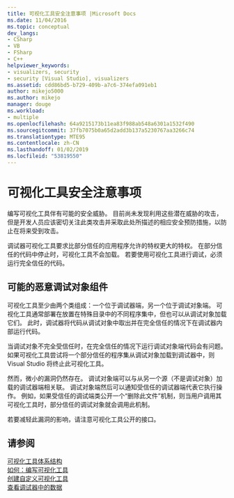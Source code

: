 ```yaml
---
title: 可视化工具安全注意事项 |Microsoft Docs
ms.date: 11/04/2016
ms.topic: conceptual
dev_langs:
- CSharp
- VB
- FSharp
- C++
helpviewer_keywords:
- visualizers, security
- security [Visual Studio], visualizers
ms.assetid: cdd86bd5-b729-409b-a7c6-374efa091eb1
author: mikejo5000
ms.author: mikejo
manager: douge
ms.workload:
- multiple
ms.openlocfilehash: 64a9215173b11ea83f988ab548a6301a1532f490
ms.sourcegitcommit: 37fb7075b0a65d2add3b137a5230767aa3266c74
ms.translationtype: MTE95
ms.contentlocale: zh-CN
ms.lasthandoff: 01/02/2019
ms.locfileid: "53819550"
---
```

# <a name="visualizer-security-considerations"></a>可视化工具安全注意事项
编写可视化工具伴有可能的安全威胁。 目前尚未发现利用这些潜在威胁的攻击，但是开发人员应该密切关注此类攻击并采取此处所描述的相应安全预防措施，以防止在将来受到攻击。  
  
 调试器可视化工具要求比部分信任的应用程序允许的特权更大的特权。 在部分信任的代码中停止时，可视化工具不会加载。 若要使用可视化工具进行调试，必须运行完全信任的代码。  
  
## <a name="possible-malicious-debuggee-component"></a>可能的恶意调试对象组件  
 可视化工具至少由两个类组成：一个位于调试器端，另一个位于调试对象端。 可视化工具通常部署在放置在特殊目录中的不同程序集中，但也可以从调试对象加载它们。 此时，调试器将代码从调试对象中取出并在完全信任的情况下在调试器内部运行代码。  
  
 当调试对象不完全受信任时，在完全信任的情况下运行调试对象端代码会有问题。 如果可视化工具尝试将一个部分信任的程序集从调试对象加载到调试器中，则 Visual Studio 将终止此可视化工具。  
  
 然而，微小的漏洞仍然存在。 调试对象端可以与从另一个源（不是调试对象）加载的调试器端相关联。 调试对象端然后可以通知受信任的调试器端代表它执行操作。 例如，如果受信任的调试端类公开一个“删除此文件”机制，则当用户调用其可视化工具时，部分信任的调试对象就会调用此机制。  
  
 若要减轻此漏洞的影响，请注意可视化工具公开的接口。  
  
## <a name="see-also"></a>请参阅  
 [可视化工具体系结构](../debugger/visualizer-architecture.md)   
 [如何：编写可视化工具](/visualstudio/debugger/create-custom-visualizers-of-data)   
 [创建自定义可视化工具](../debugger/create-custom-visualizers-of-data.md)   
 [查看调试器中的数据](../debugger/viewing-data-in-the-debugger.md)